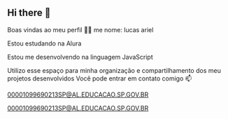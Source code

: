 ## Hi there 👋

Boas vindas ao meu perfil 💙💙
me nome: lucas ariel 

Estou estudando na Alura

Estou me desenvolvendo na linguagem JavaScript

Utilizo esse espaço para minha organização e compartilhamento dos meu projetos desenvolvidos
Você pode entrar em contato comigo 📫

00001099690213SP@AL.EDUCACAO.SP.GOV.BR

00001099690213SP@AL.EDUCACAO.SP.GOV.BR

